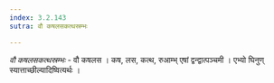 ```yaml
---
index: 3.2.143
sutra: वौ कषलसकत्थस्रम्भः

---
```

_वौ कषलसकत्थस्रम्भः_ - वौ कषलस । कष, लस, कत्थ, रुआम्भ् एषां द्वन्द्वात्पञ्चमी । एभ्यो घिनुण् स्यात्ताच्छील्यादिष्वित्यर्थः ।
